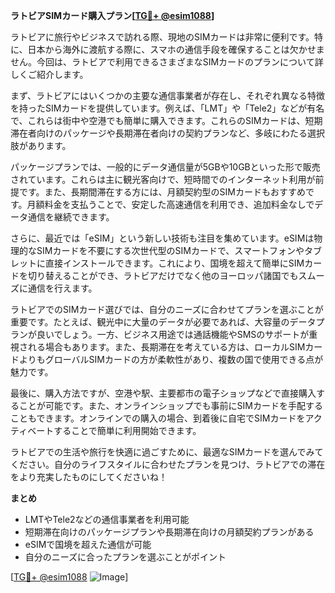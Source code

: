 **ラトビアSIMカード購入プラン[[TG💪+ @esim1088](https://t.me/s/esim1088)]**

ラトビアに旅行やビジネスで訪れる際、現地のSIMカードは非常に便利です。特に、日本から海外に渡航する際に、スマホの通信手段を確保することは欠かせません。今回は、ラトビアで利用できるさまざまなSIMカードのプランについて詳しくご紹介します。

まず、ラトビアにはいくつかの主要な通信事業者が存在し、それぞれ異なる特徴を持ったSIMカードを提供しています。例えば、「LMT」や「Tele2」などが有名で、これらは街中や空港でも簡単に購入できます。これらのSIMカードは、短期滞在者向けのパッケージや長期滞在者向けの契約プランなど、多岐にわたる選択肢があります。

パッケージプランでは、一般的にデータ通信量が5GBや10GBといった形で販売されています。これらは主に観光客向けで、短時間でのインターネット利用が前提です。また、長期間滞在する方には、月額契約型のSIMカードもおすすめです。月額料金を支払うことで、安定した高速通信を利用でき、追加料金なしでデータ通信を継続できます。

さらに、最近では「eSIM」という新しい技術も注目を集めています。eSIMは物理的なSIMカードを不要にする次世代型のSIMカードで、スマートフォンやタブレットに直接インストールできます。これにより、国境を超えて簡単にSIMカードを切り替えることができ、ラトビアだけでなく他のヨーロッパ諸国でもスムーズに通信を行えます。

ラトビアでのSIMカード選びでは、自分のニーズに合わせてプランを選ぶことが重要です。たとえば、観光中に大量のデータが必要であれば、大容量のデータプランが良いでしょう。一方、ビジネス用途では通話機能やSMSのサポートが重視される場合もあります。また、長期滞在を考えている方は、ローカルSIMカードよりもグローバルSIMカードの方が柔軟性があり、複数の国で使用できる点が魅力です。

最後に、購入方法ですが、空港や駅、主要都市の電子ショップなどで直接購入することが可能です。また、オンラインショップでも事前にSIMカードを手配することもできます。オンラインでの購入の場合、到着後に自宅でSIMカードをアクティベートすることで簡単に利用開始できます。

ラトビアでの生活や旅行を快適に過ごすために、最適なSIMカードを選んでみてください。自分のライフスタイルに合わせたプランを見つけ、ラトビアでの滞在をより充実したものにしてくださいね！

**まとめ**
- LMTやTele2などの通信事業者を利用可能
- 短期滞在向けのパッケージプランや長期滞在向けの月額契約プランがある
- eSIMで国境を超えた通信が可能
- 自分のニーズに合ったプランを選ぶことがポイント

[[TG💪+ @esim1088](https://t.me/s/esim1088) ![Image](https://i.postimg.cc/Y0z9fWf4/image.png)]